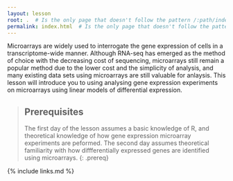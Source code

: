 ```yaml
---
layout: lesson
root: .  # Is the only page that doesn't follow the pattern /:path/index.html
permalink: index.html  # Is the only page that doesn't follow the pattern /:path/index.html
---
```


Microarrays are widely used to interrogate the gene expression of
cells in a transcriptome-wide manner. Although RNA-seq has emerged as
the method of choice with the decreasing cost of sequencing,
microarrays still remain a popular method due to the lower cost and
the simplicity of analysis, and many existing data sets using microarrays are still valuable for anlaysis. 
This lesson will introduce you to using analysing gene expression experiments on microarrays using linear models of differential expression. 



> ## Prerequisites
>
> The first day of the lesson assumes a basic knowledge of R, and theoretical knowledge of how gene expression microarray experiments are peformed. 
> The second day assumes theoretical familiarity with how diffferentially expressed genes are identified using microarrays.
{: .prereq}

{% include links.md %}
